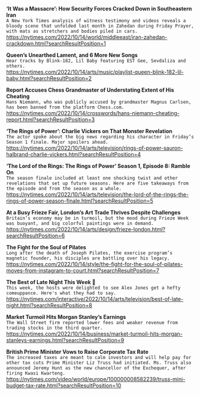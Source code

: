 **‘It Was a Massacre’: How Security Forces Cracked Down in Southeastern Iran**\
`A New York Times analysis of witness testimony and videos reveals a bloody scene that unfolded last month in Zahedan during Friday Prayer, with mats as stretchers and bodies piled in cars.`\
https://nytimes.com/2022/10/14/world/middleeast/iran-zahedan-crackdown.html?searchResultPosition=1

**Queen’s Unearthed Lament, and 6 More New Songs**\
`Hear tracks by Blink-182, Lil Baby featuring EST Gee, Sevdaliza and others.`\
https://nytimes.com/2022/10/14/arts/music/playlist-queen-blink-182-lil-baby.html?searchResultPosition=2

**Report Accuses Chess Grandmaster of Understating Extent of His Cheating**\
`Hans Niemann, who was publicly accused by grandmaster Magnus Carlsen, has been banned from the platform Chess.com.`\
https://nytimes.com/2022/10/14/crosswords/hans-niemann-cheating-report.html?searchResultPosition=3

**‘The Rings of Power’: Charlie Vickers on That Monster Revelation**\
`The actor spoke about the big news regarding his character in Friday’s Season 1 finale. Major spoilers ahead.`\
https://nytimes.com/2022/10/14/arts/television/rings-of-power-sauron-halbrand-charlie-vickers.html?searchResultPosition=4

**‘The Lord of the Rings: The Rings of Power’ Season 1, Episode 8: Ramble On**\
`The season finale included at least one shocking twist and other revelations that set up future seasons. Here are five takeaways from the episode and from the season as a whole.`\
https://nytimes.com/2022/10/14/arts/television/the-lord-of-the-rings-the-rings-of-power-season-finale.html?searchResultPosition=5

**At a Busy Frieze Fair, London’s Art Trade Thrives Despite Challenges**\
`Britain’s economy may be in turmoil, but the mood during Frieze Week was buoyant, and big colorful paintings were in demand.`\
https://nytimes.com/2022/10/14/arts/design/frieze-london.html?searchResultPosition=6

**The Fight for the Soul of Pilates**\
`Long after the death of Joseph Pilates, the exercise program’s magnetic founder, his disciples are battling over his legacy.`\
https://nytimes.com/2022/10/14/style/the-fight-for-the-soul-of-pilates-moves-from-instagram-to-court.html?searchResultPosition=7

**The Best of Late Night This Week 🌙**\
`This week, the hosts were delighted to see Alex Jones get a hefty comeuppance. Here's what they had to say.`\
https://nytimes.com/interactive/2022/10/14/arts/television/best-of-late-night.html?searchResultPosition=8

**Market Turmoil Hits Morgan Stanley’s Earnings**\
`The Wall Street firm reported lower fees and weaker revenue from trading stocks in the third quarter.`\
https://nytimes.com/2022/10/14/business/market-turmoil-hits-morgan-stanleys-earnings.html?searchResultPosition=9

**British Prime Minister Vows to Raise Corporate Tax Rate**\
`The increased taxes are meant to calm investors and will help pay for other tax cuts Prime Minister Liz Truss had initiated. Ms. Truss also announced Jeremy Hunt as the new chancellor of the Exchequer, after firing Kwasi Kwarteng.`\
https://nytimes.com/video/world/europe/100000008582239/truss-mini-budget-tax-rate.html?searchResultPosition=10


